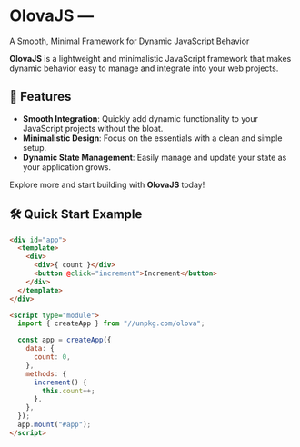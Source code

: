 # OlovaJS &mdash;
A Smooth, Minimal Framework for Dynamic JavaScript Behavior

**OlovaJS** is a lightweight and minimalistic JavaScript framework that makes
dynamic behavior easy to manage and integrate into your web projects.

## 🚀 Features

- **Smooth Integration**: Quickly add dynamic functionality to your JavaScript
  projects without the bloat.
- **Minimalistic Design**: Focus on the essentials with a clean and simple
  setup.
- **Dynamic State Management**: Easily manage and update your state as your
  application grows.

Explore more and start building with **OlovaJS** today!

## 🛠️ Quick Start Example

```html
<div id="app">
  <template>
    <div>
      <div>{ count }</div>
      <button @click="increment">Increment</button>
    </div>
  </template>
</div>

<script type="module">
  import { createApp } from "//unpkg.com/olova";

  const app = createApp({
    data: {
      count: 0,
    },
    methods: {
      increment() {
        this.count++;
      },
    },
  });
  app.mount("#app");
</script>
```
